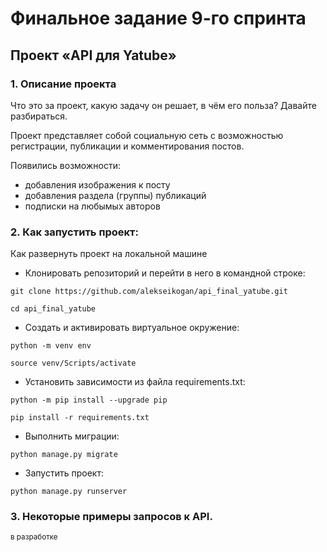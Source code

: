 # Финальное задание 9-го спринта
## Проект «API для Yatube»
### 1. Описание проекта
Что это за проект, какую задачу он решает, в чём его польза? 
Давайте разбираться.

Проект представляет собой социальную сеть с возможностью регистрации, публикации и комментирования постов.

Появились возможности:
- добавления изображения к посту
- добавления раздела (группы) публикаций
- подписки на любымых авторов

### 2. Как запустить проект:
Как развернуть проект на локальной машине
- Клонировать репозиторий и перейти в него в командной строке:

```
git clone https://github.com/alekseikogan/api_final_yatube.git
```

```
cd api_final_yatube
```

- Cоздать и активировать виртуальное окружение:

```
python -m venv env
```

```
source venv/Scripts/activate
```

- Установить зависимости из файла requirements.txt:

```
python -m pip install --upgrade pip
```

```
pip install -r requirements.txt
```

- Выполнить миграции:

```
python manage.py migrate
```

- Запустить проект:

```
python manage.py runserver
```
### 3. Некоторые примеры запросов к API. 
<sub>в разработке </sub>
